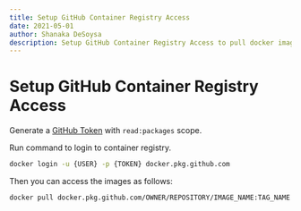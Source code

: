 ```yaml
---
title: Setup GitHub Container Registry Access
date: 2021-05-01
author: Shanaka DeSoysa
description: Setup GitHub Container Registry Access to pull docker images.
---
```


# Setup GitHub Container Registry Access

Generate a [GitHub Token](https://github.com/settings/tokens) with `read:packages` scope.

Run command to login to container registry.

```sh
docker login -u {USER} -p {TOKEN} docker.pkg.github.com
```

Then you can access the images as follows:

```sh
docker pull docker.pkg.github.com/OWNER/REPOSITORY/IMAGE_NAME:TAG_NAME
```
